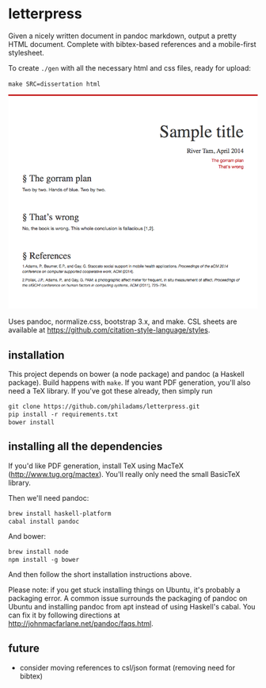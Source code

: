 letterpress
===========

Given a nicely written document in pandoc markdown, output a pretty HTML
document. Complete with bibtex-based references and a mobile-first stylesheet.

To create `./gen` with all the necessary html and css files, ready for upload:

`make SRC=dissertation html`

![Sample HTML output](./sample-out.png)

Uses pandoc, normalize.css, bootstrap 3.x, and make. CSL sheets are available at
https://github.com/citation-style-language/styles.

installation
------------

This project depends on bower (a node package) and pandoc (a Haskell package).
Build happens with `make`.  If you want PDF generation, you'll also need a TeX
library. If you've got these already, then simply run

    git clone https://github.com/philadams/letterpress.git
    pip install -r requirements.txt
    bower install


installing all the dependencies
-------------------------------

If you'd like PDF generation, install TeX using MacTeX
(http://www.tug.org/mactex). You'll really only need the small BasicTeX
library.

Then we'll need pandoc:

    brew install haskell-platform
    cabal install pandoc

And bower:

    brew install node
    npm install -g bower

And then follow the short installation instructions above.

Please note: if you get stuck installing things on Ubuntu, it's probably a
packaging error. A common issue surrounds the packaging of pandoc on Ubuntu and
installing pandoc from apt instead of using Haskell's cabal. You can fix it by
following directions at http://johnmacfarlane.net/pandoc/faqs.html.

future
------

- consider moving references to csl/json format (removing need for bibtex)
